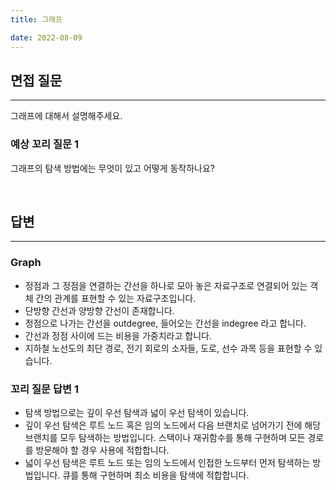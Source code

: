 ```yaml
---
title: 그래프

date: 2022-08-09
---
```


## 면접 질문

---

그래프에 대해서 설명해주세요.

### 예상 꼬리 질문 1

그래프의 탐색 방법에는 무엇이 있고 어떻게 동작하나요?

<br>

## 답변

---

### Graph

-   정점과 그 정점을 연결하는 간선을 하나로 모아 놓은 자료구조로 연결되어 있는 객체 간의 관계를 표현할 수 있는 자료구조입니다.
-   단방향 간선과 양방향 간선이 존재합니다.
-   정점으로 나가는 간선을 outdegree, 들어오는 간선을 indegree 라고 합니다.
-   간선과 정점 사이에 드는 비용을 가중치라고 합니다.
-   지하철 노선도의 최단 경로, 전기 회로의 소자들, 도로, 선수 과목 등을 표현할 수 있습니다.

### 꼬리 질문 답변 1

-   탐색 방법으로는 깊이 우선 탐색과 넓이 우선 탐색이 있습니다.
-   깊이 우선 탐색은 루트 노드 혹은 임의 노드에서 다음 브랜치로 넘어가기 전에 해당 브랜치를 모두 탐색하는 방법입니다. 스택이나 재귀함수를 통해 구현하며 모든 경로를 방문해야 할 경우 사용에 적합합니다.
-   넓이 우선 탐색은 루트 노드 또는 임의 노드에서 인접한 노드부터 먼저 탐색하는 방법입니다. 큐를 통해 구현하며 최소 비용을 탐색에 적합합니다.
